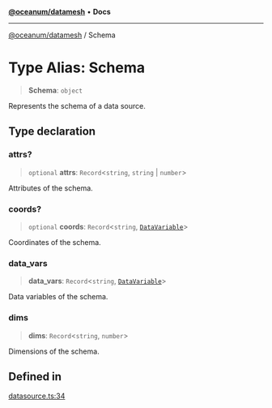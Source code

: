 [**@oceanum/datamesh**](../README.md) • **Docs**

***

[@oceanum/datamesh](../README.md) / Schema

# Type Alias: Schema

> **Schema**: `object`

Represents the schema of a data source.

## Type declaration

### attrs?

> `optional` **attrs**: `Record`\<`string`, `string` \| `number`\>

Attributes of the schema.

### coords?

> `optional` **coords**: `Record`\<`string`, [`DataVariable`](DataVariable.md)\>

Coordinates of the schema.

### data\_vars

> **data\_vars**: `Record`\<`string`, [`DataVariable`](DataVariable.md)\>

Data variables of the schema.

### dims

> **dims**: `Record`\<`string`, `number`\>

Dimensions of the schema.

## Defined in

[datasource.ts:34](https://github.com/oceanum-io/oceanum-js/blob/2a3d0b3c7de398029b2a7ac8bdc8bdd7f540f7d6/packages/datamesh/src/lib/datasource.ts#L34)
